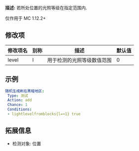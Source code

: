 **描述:** 若所处位置的光照等级在指定范围内.

仅作用于 MC 1.12.2+

修改项
---

| 修改项名  | 别称           | 描述                      | 默认值 |
| --------- | -------------- | ------------------------- | ----- |
| level | l | 用于检测的光照等级数值范围 | 0 |

示例
---

```yaml
随机生成刷在黑暗地区:
 Type: 测试
 Action: add
 Chance: 1
 Conditions:
 - lightlevelfromblocks{l=<1} true
```

拓展信息
---

- 检测对象: 位置